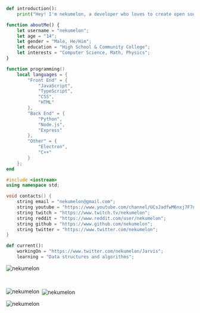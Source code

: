 ```python
def introduction():
    print("Hey! I'm nekumelon, a developer who loves to create open source projects for people to use on the go.");
```
```javascript
function aboutMe() {
    let username = "nekumelon";
    let age = "14";
    let gender = "Male, He/Him";
    let education = "High School & Community College";
    let interests = "Computer Science, Math, Physics";
}
```
```lua
function programming()
    local languages = {
        "Front End" = {
            "JavaScript",
            "TypeScript",
            "CSS",
            "HTML"
        },
        "Back End" = {
            "Python",
            "Node.js",
            "Express"
        },
        "Other" = {
            "Electron",
            "C++"
        }
    };
end
```
```cpp
#include <iostream>
using namespace std;

void contacts() {
    string email = "nekumelon@gmail.com";
    string youtube = "https://www.youtube.com/channel/UCsJadfwM6nxj7F7ni4zht_g";
    string twitch = "https://www.twitch.tv/nekumelon";
    string reddit = "https://www.reddit.com/user/nekumelon";
    string github = "https://www.github.com/nekumelon";
    string twitter = "https://www.twitter.com/nekumelon";
}
```
```python
def current():
    workingOn = "https://www.twitter.com/nekumelon/Jarvis";
    learning = "Data structures and algorithms";
```

<p align="left"><img src="https://komarev.com/ghpvc/?username=nekuemlon&label=Profile%20views&color=0e75b6&style=flat" alt="nekumelon" /></p>
<br>
<p><img align="left" src="https://github-readme-stats.vercel.app/api/top-langs?username=nekumelon&show_icons=true&locale=en&layout=compact" alt="nekumelon" /></p>

<p>&nbsp;<img align="center" src="https://github-readme-stats.vercel.app/api?username=nekumelon&show_icons=true&locale=en" alt="nekumelon" /></p>

<p><img align="center" src="https://github-readme-streak-stats.herokuapp.com/?user=nekumelon&" alt="nekumelon" /></p>
